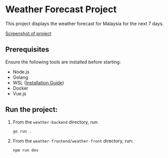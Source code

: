 # Weather Forecast Project

This project displays the weather forecast for Malaysia for the next 7 days.

[Screenshot of project](https://github.com/tohjl/weather/wiki)

## Prerequisites

Ensure the following tools are installed before starting:

- Node.js
- Golang
- WSL ([Installation Guide](https://learn.microsoft.com/en-us/windows/wsl/install))
- Docker
- Vue.js

## Run the project:

1. From the `weather-backend` directory, run:
   ```bash
   go run .

2. From the `weather-frontend/weather-front` directory, run:
   ```bash
   npm run dev
